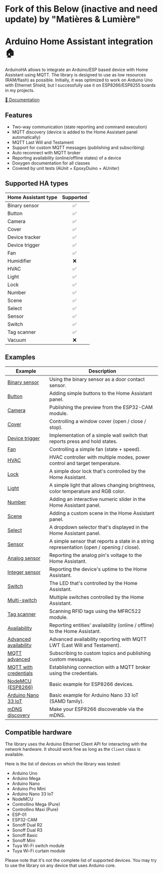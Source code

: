 # Fork of this Below (inactive and need update) by "Matières & Lumière"

# Arduino Home Assistant integration 🏠

ArduinoHA allows to integrate an Arduino/ESP based device with Home Assistant using MQTT.
The library is designed to use as low resources (RAM/flash) as possible.
Initially, it was optimized to work on Arduino Uno with Ethernet Shield,
but I successfully use it on ESP8266/ESP8255 boards in my projects.

[📘 Documentation](https://dawidchyrzynski.github.io/arduino-home-assistant/)

## Features

* Two-way communication (state reporting and command execution)
* MQTT discovery (device is added to the Home Assistant panel automatically)
* MQTT Last Will and Testament
* Support for custom MQTT messages (publishing and subscribing)
* Auto reconnect with MQTT broker
* Reporting availability (online/offline states) of a device
* Doxygen documentation for all classes
* Covered by unit tests (AUnit + EpoxyDuino + AUniter)

## Supported HA types

| Home Assistant type | Supported |
| ------------------- | :--------: |
| Binary sensor       |     ✅     |
| Button              |     ✅     |
| Camera              |     ✅     |
| Cover               |     ✅     |
| Device tracker      |     ✅     |
| Device trigger      |     ✅     |
| Fan                 |     ✅     |
| Humidifier          |     ❌     |
| HVAC                |     ✅     |
| Light               |     ✅     |
| Lock                |     ✅     |
| Number              |     ✅     |
| Scene               |     ✅     |
| Select              |     ✅     |
| Sensor              |     ✅     |
| Switch              |     ✅     |
| Tag scanner         |     ✅     |
| Vacuum              |     ❌     |

## Examples

|Example|Description                  |
|-------|-----------------------------|
|[Binary sensor](examples/binary-sensor/binary-sensor.ino)|Using the binary sensor as a door contact sensor.|
|[Button](examples/button/button.ino)|Adding simple buttons to the Home Assistant panel.|
|[Camera](examples/esp32-cam/esp32-cam.ino)|Publishing the preview from the ESP32-CAM module.|
|[Cover](examples/cover/cover.ino)|Controlling a window cover (open / close / stop).|
|[Device trigger](examples/multi-state-button/multi-state-button.ino)|Implementation of a simple wall switch that reports press and hold states.|
|[Fan](examples/fan/fan.ino)|Controlling a simple fan (state + speed).|
|[HVAC](examples/hvac/hvac.ino)|HVAC controller with multiple modes, power control and target temperature.|
|[Lock](examples/lock/lock.ino)|A simple door lock that's controlled by the Home Assistant.|
|[Light](examples/light/light.ino)|A simple light that allows changing brightness, color temperature and RGB color.|
|[Number](examples/number/number.ino)|Adding an interactive numeric slider in the Home Assistant panel.|
|[Scene](examples/scene/scene.ino)|Adding a custom scene in the Home Assistant panel. |
|[Select](examples/select/select.ino)|A dropdown selector that's displayed in the Home Assistant panel.|
|[Sensor](examples/sensor/sensor.ino)|A simple sensor that reports a state in a string representation (open / opening / close).|
|[Analog sensor](examples/sensor-analog/sensor-analog.ino)|Reporting the analog pin's voltage to the Home Assistant.|
|[Integer sensor](examples/sensor-integer/sensor-integer.ino)|Reporting the device's uptime to the Home Assistant.|
|[Switch](examples/led-switch/led-switch.ino)|The LED that's controlled by the Home Assistant.|
|[Multi-switch](examples/multi-switch/multi-switch.ino)|Multiple switches controlled by the Home Assistant.|
|[Tag scanner](examples/tag-scanner/tag-scanner.ino)|Scanning RFID tags using the MFRC522 module.|
|[Availability](examples/availability/availability.ino)|Reporting entities' availability (online / offline) to the Home Assistant.|
|[Advanced availability](examples/advanced-availability/advanced-availability.ino)|Advanced availability reporting with MQTT LWT (Last Will and Testament).|
|[MQTT advanced](examples/mqtt-advanced/mqtt-advanced.ino)|Subscribing to custom topics and publishing custom messages.|
|[MQTT with credentials](examples/mqtt-with-credentials/mqtt-with-credentials.ino)|Establishing connection with a MQTT broker using the credentials. |
|[NodeMCU (ESP8266)](examples/nodemcu/nodemcu.ino)|Basic example for ESP8266 devices.|
|[Arduino Nano 33 IoT](examples/nano33iot/nano33iot.ino)|Basic example for Arduino Nano 33 IoT (SAMD family).|
|[mDNS discovery](examples/mdns/mdns.ino)|Make your ESP8266 discoverable via the mDNS.|

## Compatible hardware

The library uses the Arduino Ethernet Client API for interacting with the network hardware.
It should work fine as long as the `Client` class is available.

Here is the list of devices on which the library was tested:

* Arduino Uno
* Arduino Mega
* Arduino Nano
* Arduino Pro Mini
* Arduino Nano 33 IoT
* NodeMCU
* Controllino Mega (Pure)
* Controllino Maxi (Pure)
* ESP-01
* ESP32-CAM
* Sonoff Dual R2
* Sonoff Dual R3
* Sonoff Basic
* Sonoff Mini
* Tuya Wi-Fi switch module
* Tuya Wi-Fi curtain module

Please note that it's not the complete list of supported devices.
You may try to use the library on any device that uses Arduino core.
